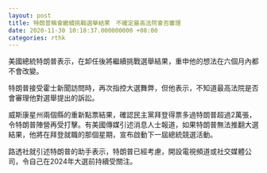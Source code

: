 ```yaml
---
layout: post
title: 特朗普稱會繼續挑戰選舉結果　不確定最高法院會否審理
date: 2020-11-30 10:18:37.000000000 +08:00
categories: rthk
---
```


美國總統特朗普表示，在卸任後將繼續挑戰選舉結果，重申他的想法在六個月內都不會改變。

特朗普接受霍士新聞訪問時，再次指控大選舞弊，但他表示，不知道最高法院是否會審理他對選舉提出的訴訟。

威斯康星州兩個縣的重新點票結果，確認民主黨拜登得票多過特朗普超過2萬張，令特朗普陣營再受打擊。有美國傳媒引述消息人士報道，如果特朗普無法推翻大選結果，他將在拜登就職的那個星期，宣布啟動下一屆總統競選活動。

路透社就引述特朗普的助手表示，特朗普已經考慮，開設電視頻道或社交媒體公司，令自己在2024年大選前持續受關注。
